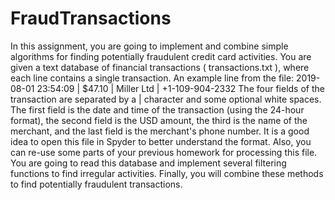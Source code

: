 # FraudTransactions
In this assignment, you are going to implement and combine simple algorithms for finding potentially fraudulent credit card activities. You are given a text database of financial transactions ( transactions.txt ), where each line contains a single transaction. An example line from the file: 2019-08-01 23:54:09 | $47.10 | Miller Ltd | +1-109-904-2332 The four fields of the transaction are separated by a | character and some optional white spaces. The first field is the date and time of the transaction (using the 24-hour format), the second field is the USD amount, the third is the name of the merchant, and the last field is the merchant's phone number. It is a good idea to open this file in Spyder to better understand the format. Also, you can re-use some parts of your previous homework for processing this file. You are going to read this database and implement several filtering functions to find irregular activities. Finally, you will combine these methods to find potentially fraudulent transactions.
